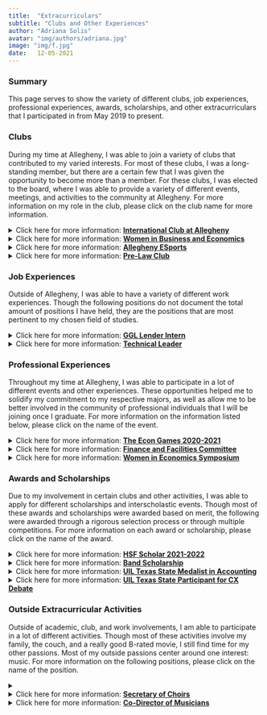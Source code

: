 ```yaml
---
title:  "Extracurriculars"
subtitle: "Clubs and Other Experiences"
author: "Adriana Solis"
avatar: "img/authors/adriana.jpg"
image: "img/f.jpg"
date:   12-05-2021
---
```


### Summary

This page serves to show the variety of different clubs, job experiences, professional experiences, awards, scholarships, and other extracurriculars that I participated in from May 2019 to present.

### Clubs

During my time at Allegheny, I was able to join a variety of clubs that contributed to my varied interests. For most of these clubs, I was a long-standing member, but there are a certain few that I was given the opportunity to become more than a member. For these clubs, I was elected to the board, where I was able to provide a variety of different events, meetings, and activities to the community at Allegheny. For more information on my role in the club, please click on the club name for more information.

<details>
<summary>Click here for more information: <b><u>International Club at Allegheny</u></b></summary>
<br>
<b>Description:</b>
The purpose of this club is to promote and spread awareness of international cultures to the Allegheny College campus. For this club, I was elected as their Secretary, of which my duties consisted of:
<ul>
<li>managing the club email</li>
<li>attending weekly board meetings</li>
<li>attend monthly general meetings</li>
<li>write meeting minutes</li>
<li>manage the shared google drive folder</li>
<li>send out emails to club members about upcoming events and deadlines</li>
<li>extra duties as needed</li>
</ul>
<br>
Throughout my time on the board of this club, I have helped plan, manage, and send out information on the following events:
<ul>
<li>international fashion show</li>
<li>international cooking event</li>
<li>event meetings</li>
<li>international open mic night</li>
</ul>
<br>
For the next semester, this club is planning the following events:
<ul>
<li>international bazaar</li>
<li>international formal</li>
<li>international open mic night</li>
</ul>
<br>

<br>
</details>

<details>
<summary>Click here for more information: <b><u>Women in Business and Economics</u></b></summary>
<br>
<b>Description:</b>
This club, which was founded in 2020, was formed with the sole purpose of shedding light on the issues that women in the fields of business and economic experience. For this club, I was elected to the position of Social Chair, where my duties consisted of the following:
<ul>
<li>managing social accounts, such as instagram and linkedin</li>
<li>create different layouts and graphics for posts</li>
<li>utilize Canva and other digital editing softwares to create different social media posts and stories</li>
<li>analyze different follower and interaction patterns</li>
<li>attend weekly board meetings</li>
<li>attend general meetings</li>
<li>advertise the events and meetings to other club members</li>
</ul>
<br>
Throughout my time in this club, I have helped plan and organize the following events:
<ul>
<li>open mic night with painting</li>
<li>general meetings</li>
<li>event meetings</li>
</ul>
<br>
For the next semester, this club will be hosting the following events:
<ul>
<li>zoom meetings with Alumni</li>
<li>resume workshop with the Department of Business and Economics</li>
<li>mixer for club members and other members of the department</li>
<li>open mic night</li>
</ul>
<br>

<br>
</details>

<details>
<summary>Click here for more information: <b><u>Allegheny ESports</u></b></summary>
<br>
<b>Description:</b>
The purpose of this club is to provide a competitive and friendly community for video game enjoyers. My position for this club is the Personal Relations Chair, where my duties consist of the following:
<ul>
<li>work with the club President to redesign the club website</li>
<li>document the progress of the club through a variety of different social media accounts</li>
<li>attend specialized meetings with the club President as needed</li>
<li>solve technical problems as needed</li>
</ul>
<br>
Throughout my time on this club, I have worked with the club President to provide an outline of the redesign of the club website. As the production of the website needs to have consensus among the other board members, the majority of my duties will be conducted in the upcoming semester.
<br>

<br>
</details>

<details>
<summary>Click here for more information: <b><u>Pre-Law Club</u></b></summary>
<br>
<b>Description:</b>
This club's purpose is to provide instances for individuals to learn about the field of law and explore potential careers in law. My position was as Secretary, where my duties consisted of the following:
<ul>
<li>handle the club email account</li>
<li>attend general and board meetings</li>
<li>write out the meeting minutes</li>
</ul>
<br>
As this club meets as new opportunities arise, the majority of our events centered around meetings with Alumni.
<br>

<br>
</details>

### Job Experiences

Outside of Allegheny, I was able to have a variety of different work experiences. Though the following positions do not document the total amount of positions I have held, they are the positions that are most pertinent to my chosen field of studies.

<details>
<summary>Click here for more information: <b><u>GGL Lender Intern</u></b></summary>
<br>
<b>Description:</b>
This is a remote banking position where I am currently able to work with in different departments in the lending industry. Through this internship, I was able to gain a first-hand experience of the small-business lending environment. I also had the opportunity to have different mentors, have a professional connection with executives within the lending division, have paid cyber safety training, work with other team members, and participate in government guaranteed lending programs. Throughout my time at this company, I was able to work in the PPP (Paycheck Protection Program) department, the Document Manager department, the Customer Service department, the Insurance department, and the Forgiveness department.
<br>

<br>
</details>

<details>
<summary>Click here for more information: <b><u>Technical Leader</u></b></summary>
<br>
<b>Description:</b>
This position is a campus position where I am currently able to technical support to other students on their course assignments. Through this position, I am able to interact with my Professors and other technical leaders in a professional environment while discussing sensitive information. I have the opportunity to work with students (ranging from a variety of different course level computer science classes) to offer assistance on class readings, class lab assignments, class practical assignments, and class final projects. I am also able utilize Discord features (such as voice channels) to help out students virtually in cases where my office hours are conducted remotely.
<br>

<br>
</details>

### Professional Experiences

Throughout my time at Allegheny, I was able to participate in a lot of different events and other experiences. These opportunities helped me to solidify my commitment to my respective majors, as well as allow me to be better involved in the community of professional individuals that I will be joining once I graduate. For more information on the information listed below, please click on the name of the event.

<details>
<summary>Click here for more information: <b><u>The Econ Games 2020-2021</u></b></summary>
<br>
<b>Description:</b>
The Econ Games is a rigorous economics competition for undergraduate students, where the goal is to incorporate topics and skills from Economics to solve real-world problems. For this event, I participated in a team to solve a predetermined 'real-world' problem. We looked through hundreds of data files and sheets to create a solution to this problem. Since this event was online for this year, our team also had to record our analysis of the data virtually.
<br>

<br>
</details>

<details>
<summary>Click here for more information: <b><u>Finance and Facilities Committee</u></b></summary>
<br>
<b>Description:</b>
This committee was a position that I was appointed to by the Allegheny Student Government. As a committee member, I attend weekly meetings with other members of the community, vote on committee issues, and help determine the decisions put forth for this community. This committee's principle function is to participate in the determination of general financial and facilities planning policy for the College and to serve as a liaison between Administration, Faculty, and Staff on financial matters.
<br>

<br>
</details>

<details>
<summary>Click here for more information: <b><u>Women in Economics Symposium</u></b></summary>
<br>
<b>Description:</b>
This event is a meeting of different women in business, as it aims to encourages attendees to pursue a career in Economics by discussing the successful career paths of diverse economies professionals and raising awareness of diversity and inclusion in the profession. Through this symposium, I was able to converse with different economic professionals, get an insight into the logistics of an economic career, and go to different keynote events.
<br>

<br>
</details>

### Awards and Scholarships

Due to my involvement in certain clubs and other activities, I was able to apply for different scholarships and interscholastic events. Though most of these awards and scholarships were awarded based on merit, the following were awarded through a rigorous selection process or through multiple competitions. For more information on each award or scholarship, please click on the name of the award.
<details>
<summary>Click here for more information: <b><u>HSF Scholar 2021-2022</u></b></summary>
<br>
<b>Description:</b>
This scholarship, which stands for the Hispanic Scholarship Fund, is a scholar program that empowers students with the knowledge and resources to aid them in their higher education. Scholars are given access to keynote speaker series, internship and employment opportunities, connections with Alumni, and financial awards.
<br>

<br>
</details>

<details>
<summary>Click here for more information: <b><u>Band Scholarship</u></b></summary>
<br>
<b>Description:</b>
description here.
<br>

<br>
</details>

<details>
<summary>Click here for more information: <b><u>UIL Texas State Medalist in Accounting</u></b></summary>
<br>
<b>Description:</b>
details here.
<br>

<br>
</details>

<details>
<summary>Click here for more information: <b><u>UIL Texas State Participant for CX Debate</u></b></summary>
<br>
<b>Description:</b>
details here.
<br>

<br>
</details>

### Outside Extracurricular Activities

Outside of academic, club, and work involvements, I am able to participate in a lot of different activities. Though most of these activities involve my family, the couch, and a really good B-rated movie, I still find time for my other passions. Most of my outside passions center around one interest: music. For more information on the following positions, please click on the name of the position.

<details>
<summary><details>
<summary>Click here for more information: <b><u>Secretary of Choirs</u></b></summary>
<br>
<b>Description:</b>
info here.
<br>

<br>
</details>

<details>
<summary>Click here for more information: <b><u>Co-Director of Musicians</u></b></summary>
<br>
<b>Description:</b>
info here.
<br>

<br>
</details>
